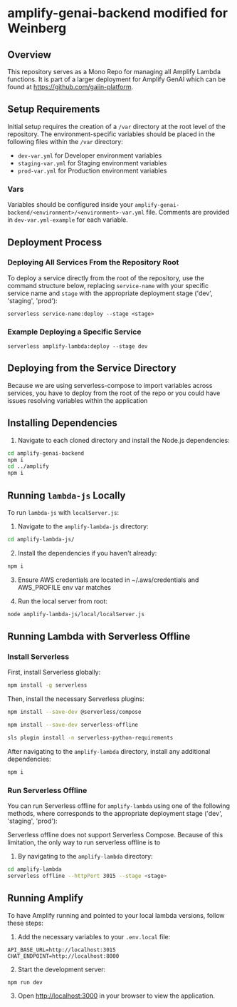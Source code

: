 # amplify-genai-backend modified for Weinberg

## Overview

This repository serves as a Mono Repo for managing all Amplify Lambda functions. It is part of a larger deployment for Amplify GenAI which can be found at https://github.com/gaiin-platform.

## Setup Requirements

Initial setup requires the creation of a `/var` directory at the root level of the repository. The environment-specific variables should be placed in the following files within the `/var` directory:

- `dev-var.yml` for Developer environment variables
- `staging-var.yml` for Staging environment variables
- `prod-var.yml` for Production environment variables

### Vars

Variables should be configured inside your `amplify-genai-backend/<environment>/<environment>-var.yml` file. Comments are provided in `dev-var.yml-example` for each variable.

## Deployment Process

### Deploying All Services From the Repository Root

To deploy a service directly from the root of the repository, use the command structure below, replacing `service-name` with your specific service name and `stage` with the appropriate deployment stage ('dev', 'staging', 'prod'):

```serverless service-name:deploy --stage <stage>```

### Example Deploying a Specific Service

```serverless amplify-lambda:deploy --stage dev```

## Deploying from the Service Directory

Because we are using serverless-compose to import variables across services, you have to deploy from the root of the repo or you could have issues resolving variables within the application

## Installing Dependencies

1. Navigate to each cloned directory and install the Node.js dependencies:

```bash
cd amplify-genai-backend
npm i
cd ../amplify
npm i
```

## Running `lambda-js` Locally 

To run `lambda-js` with `localServer.js`:

1. Navigate to the `amplify-lambda-js` directory:

```bash
cd amplify-lambda-js/
```

2. Install the dependencies if you haven't already:

```bash
npm i
```

3. Ensure AWS credentials are located in ~/.aws/credentials and AWS_PROFILE env var matches

4. Run the local server from root:

```bash
node amplify-lambda-js/local/localServer.js
```

## Running Lambda with Serverless Offline

### Install Serverless

First, install Serverless globally:

```bash
npm install -g serverless
```

Then, install the necessary Serverless plugins:

```bash
npm install --save-dev @serverless/compose

npm install --save-dev serverless-offline

sls plugin install -n serverless-python-requirements
```

After navigating to the `amplify-lambda` directory, install any additional dependencies:

```bash
npm i
```

### Run Serverless Offline

You can run Serverless offline for `amplify-lambda` using one of the following methods,
where <stage> corresponds to the appropriate deployment stage ('dev', 'staging', 'prod'):

Serverless offline does not support Serverless Compose. Because of this limitation, the only way to run serverless offline is to 


1. By navigating to the `amplify-lambda` directory:

```bash
cd amplify-lambda
serverless offline --httpPort 3015 --stage <stage>
```


## Running Amplify

To have Amplify running and pointed to your local lambda versions, follow these steps:

1. Add the necessary variables to your `.env.local` file:

```
API_BASE_URL=http://localhost:3015
CHAT_ENDPOINT=http://localhost:8000
```

2. Start the development server:

```bash
npm run dev
```

3. Open [http://localhost:3000](http://localhost:3000) in your browser to view the application.



